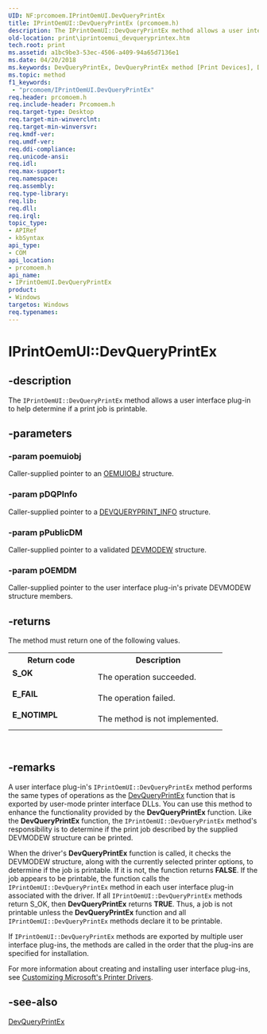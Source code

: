 ```yaml
---
UID: NF:prcomoem.IPrintOemUI.DevQueryPrintEx
title: IPrintOemUI::DevQueryPrintEx (prcomoem.h)
description: The IPrintOemUI::DevQueryPrintEx method allows a user interface plug-in to help determine if a print job is printable.
old-location: print\iprintoemui_devqueryprintex.htm
tech.root: print
ms.assetid: a1bc9be3-53ec-4506-a409-94a65d7136e1
ms.date: 04/20/2018
ms.keywords: DevQueryPrintEx, DevQueryPrintEx method [Print Devices], DevQueryPrintEx method [Print Devices],IPrintOemUI interface, IPrintOemUI interface [Print Devices],DevQueryPrintEx method, IPrintOemUI.DevQueryPrintEx, IPrintOemUI::DevQueryPrintEx, prcomoem/IPrintOemUI::DevQueryPrintEx, print.iprintoemui_devqueryprintex, print_unidrv-pscript_ui_64a7a4c1-9478-4710-8d2e-84696b8941b0.xml
ms.topic: method
f1_keywords:
 - "prcomoem/IPrintOemUI.DevQueryPrintEx"
req.header: prcomoem.h
req.include-header: Prcomoem.h
req.target-type: Desktop
req.target-min-winverclnt: 
req.target-min-winversvr: 
req.kmdf-ver: 
req.umdf-ver: 
req.ddi-compliance: 
req.unicode-ansi: 
req.idl: 
req.max-support: 
req.namespace: 
req.assembly: 
req.type-library: 
req.lib: 
req.dll: 
req.irql: 
topic_type:
- APIRef
- kbSyntax
api_type:
- COM
api_location:
- prcomoem.h
api_name:
- IPrintOemUI.DevQueryPrintEx
product:
- Windows
targetos: Windows
req.typenames: 
---
```


# IPrintOemUI::DevQueryPrintEx


## -description


The <code>IPrintOemUI::DevQueryPrintEx</code> method allows a user interface plug-in to help determine if a print job is printable.


## -parameters




### -param poemuiobj

Caller-supplied pointer to an <a href="https://docs.microsoft.com/windows-hardware/drivers/ddi/content/printoem/ns-printoem-_oemuiobj">OEMUIOBJ</a> structure.


### -param pDQPInfo

Caller-supplied pointer to a <a href="https://docs.microsoft.com/windows-hardware/drivers/ddi/content/winddiui/ns-winddiui-_devqueryprint_info">DEVQUERYPRINT_INFO</a> structure.


### -param pPublicDM

Caller-supplied pointer to a validated <a href="https://docs.microsoft.com/windows/desktop/api/wingdi/ns-wingdi-_devicemodew">DEVMODEW</a> structure.


### -param pOEMDM

Caller-supplied pointer to the user interface plug-in's private DEVMODEW structure members.


## -returns



The method must return one of the following values.

<table>
<tr>
<th>Return code</th>
<th>Description</th>
</tr>
<tr>
<td width="40%">
<dl>
<dt><b>S_OK</b></dt>
</dl>
</td>
<td width="60%">
The operation succeeded.

</td>
</tr>
<tr>
<td width="40%">
<dl>
<dt><b>E_FAIL</b></dt>
</dl>
</td>
<td width="60%">
The operation failed.

</td>
</tr>
<tr>
<td width="40%">
<dl>
<dt><b>E_NOTIMPL</b></dt>
</dl>
</td>
<td width="60%">
The method is not implemented.

</td>
</tr>
</table>
 




## -remarks



A user interface plug-in's <code>IPrintOemUI::DevQueryPrintEx</code> method performs the same types of operations as the <a href="https://docs.microsoft.com/windows-hardware/drivers/ddi/content/winddiui/nf-winddiui-devqueryprintex">DevQueryPrintEx</a> function that is exported by user-mode printer interface DLLs. You can use this method to enhance the functionality provided by the <b>DevQueryPrintEx</b> function. Like the <b>DevQueryPrintEx</b> function, the <code>IPrintOemUI::DevQueryPrintEx</code> method's responsibility is to determine if the print job described by the supplied DEVMODEW structure can be printed.

When the driver's <b>DevQueryPrintEx</b> function is called, it checks the DEVMODEW structure, along with the currently selected printer options, to determine if the job is printable. If it is not, the function returns <b>FALSE</b>. If the job appears to be printable, the function calls the <code>IPrintOemUI::DevQueryPrintEx</code> method in each user interface plug-in associated with the driver. If all <code>IPrintOemUI::DevQueryPrintEx</code> methods return S_OK, then <b>DevQueryPrintEx</b> returns <b>TRUE</b>. Thus, a job is not printable unless the <b>DevQueryPrintEx</b> function and all <code>IPrintOemUI::DevQueryPrintEx</code> methods declare it to be printable.

If <code>IPrintOemUI::DevQueryPrintEx</code> methods are exported by multiple user interface plug-ins, the methods are called in the order that the plug-ins are specified for installation.

For more information about creating and installing user interface plug-ins, see <a href="https://docs.microsoft.com/windows-hardware/drivers/print/customizing-microsoft-s-printer-drivers">Customizing Microsoft's Printer Drivers</a>.




## -see-also




<a href="https://docs.microsoft.com/windows-hardware/drivers/ddi/content/winddiui/nf-winddiui-devqueryprintex">DevQueryPrintEx</a>
 

 

